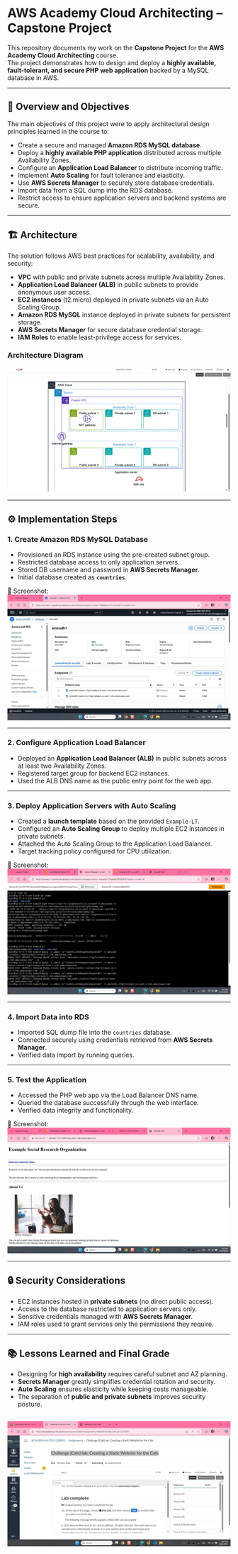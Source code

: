# AWS Academy Cloud Architecting – Capstone Project

This repository documents my work on the **Capstone Project** for the **AWS Academy Cloud Architecting** course.  
The project demonstrates how to design and deploy a **highly available, fault-tolerant, and secure PHP web application** backed by a MySQL database in AWS.

---

## 📌 Overview and Objectives
The main objectives of this project were to apply architectural design principles learned in the course to:

- Create a secure and managed **Amazon RDS MySQL database**.
- Deploy a **highly available PHP application** distributed across multiple Availability Zones.
- Configure an **Application Load Balancer** to distribute incoming traffic.
- Implement **Auto Scaling** for fault tolerance and elasticity.
- Use **AWS Secrets Manager** to securely store database credentials.
- Import data from a SQL dump into the RDS database.
- Restrict access to ensure application servers and backend systems are secure.

---

## 🏗️ Architecture
The solution follows AWS best practices for scalability, availability, and security:

- **VPC** with public and private subnets across multiple Availability Zones.
- **Application Load Balancer (ALB)** in public subnets to provide anonymous user access.
- **EC2 instances** (t2.micro) deployed in private subnets via an Auto Scaling Group.
- **Amazon RDS MySQL** instance deployed in private subnets for persistent storage.
- **AWS Secrets Manager** for secure database credential storage.
- **IAM Roles** to enable least-privilege access for services.

### Architecture Diagram 
![Architecture Diagram](screenshots/Screenshot_8_1.jpg)

---

## ⚙️ Implementation Steps

### 1. Create Amazon RDS MySQL Database
- Provisioned an RDS instance using the pre-created subnet group.
- Restricted database access to only application servers.
- Stored DB username and password in **AWS Secrets Manager**.
- Initial database created as **`countries`**.

📸 Screenshot:  
![RDS Setup](screenshots/1755282723921.jpeg)

---

### 2. Configure Application Load Balancer
- Deployed an **Application Load Balancer (ALB)** in public subnets across at least two Availability Zones.
- Registered target group for backend EC2 instances.
- Used the ALB DNS name as the public entry point for the web app.



---

### 3. Deploy Application Servers with Auto Scaling
- Created a **launch template** based on the provided `Example-LT`.
- Configured an **Auto Scaling Group** to deploy multiple EC2 instances in private subnets.
- Attached the Auto Scaling Group to the Application Load Balancer.
- Target tracking policy configured for CPU utilization.

📸 Screenshot:  
![Auto Scaling Group](screenshots/1755282724228.jpeg)

---

### 4. Import Data into RDS
- Imported SQL dump file into the `countries` database.
- Connected securely using credentials retrieved from **AWS Secrets Manager**.
- Verified data import by running queries.



---

### 5. Test the Application
- Accessed the PHP web app via the Load Balancer DNS name.
- Queried the database successfully through the web interface.
- Verified data integrity and functionality.

📸 Screenshot:  
![Application Test](screenshots/1755282724151.jpeg)

---

## 🔒 Security Considerations
- EC2 instances hosted in **private subnets** (no direct public access).
- Access to the database restricted to application servers only.
- Sensitive credentials managed with **AWS Secrets Manager**.
- IAM roles used to grant services only the permissions they require.

---

## 📚 Lessons Learned and Final Grade
- Designing for **high availability** requires careful subnet and AZ planning.
- **Secrets Manager** greatly simplifies credential rotation and security.
- **Auto Scaling** ensures elasticity while keeping costs manageable.
- The separation of **public and private subnets** improves security posture.

![final grade](screenshots/grade.jpg)
---


